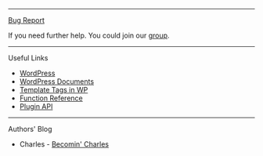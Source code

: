 
---


[Bug Report](http://code.google.com/p/wordpress-ultimate-toolkit/issues/list)

If you need further help. You could join our [group](http://groups.google.com/group/wordpress-ultimate-toolkit).


---


Useful Links
  * [WordPress](http://wordpress.org)
  * [WordPress Documents](http://codex.wordpress.org)
  * [Template Tags in WP](http://codex.wordpress.org/Template_Tags)
  * [Function Reference](http://codex.wordpress.org/Function_Reference)
  * [Plugin API](http://codex.wordpress.org/Plugin_API)


---


Authors' Blog
  * Charles - [Becomin' Charles](http://sexywp.com)